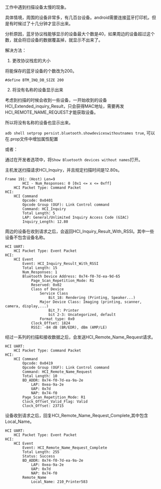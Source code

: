 工作中遇到扫描设备太慢的现象。

具体情境，周围的设备非常多，有几百台设备。android需要连接蓝牙打印机，但是有时候过了十几分钟才显示出来。

分析原因，蓝牙协议栈能够显示的设备最大个数是40，如果周边的设备超过这个数，就会将旧设备的数据覆盖掉，就显示不出来了。

解决方法：

1. 更改协议栈宏的大小

将能保存的蓝牙设备的个数改为200。

`#define BTM_INQ_DB_SIZE 200`

2. 将没有名称的设备显示出来

考虑到扫描的时候会收到一些设备，一开始收到的设备HCI_Extended_inquiry_Result，只会获得MAC地址，需要再发HCI_REMOTE_NAME_REQUEST才能获取设备。

所以将没有名称的设备也显示出来。

`adb shell setprop persist.bluetooth.showdeviceswithoutnames true`, 可以在.prop文件中增加属性配置

或者：

通过在开发者选项中，将`Show Bluetooth devices without names`打开。

主机发送扫描请求HCI_Inquiry，并且规定扫描时间是12.80s。
```
Frame 191: (Host) Len=9
		HCI - Num_Responses: 0 [0x1 <= x <= 0xff]
	HCI Packet Type: Command Packet
HCI:
	HCI Command
		Opcode: 0x0401
		Opcode Group (OGF): Link Control command
		Command: HCI_Inquiry
		Total Length: 5
		LAP: General/Unlimited Inquiry Access Code (GIAC)
		Inquiry_Length: 12.80
```

周边的设备在收到请求之后，会返回HCI_Inquiry_Result_With_RSSI。其中一些设备不包含设备名称。

```
HCI UART:
	HCI Packet Type: Event Packet
HCI:
	HCI Event
		Event: HCI_Inquiry_Result_With_RSSI
		Total Length: 15
		Num_Responses: 1
		Bluetooth Device Address: 0x74-f0-7d-ea-9d-65
			Page_Scan_Repetition_Mode: R1
			Reserved: 0x02
			Class of Device
				Service Class
					Bit_18: Rendering (Printing, Speaker...)
				Major Device Class: Imaging (printing, scanner, camera, display,...)
					Bit_7: Printer
					bit 2-3: Uncategorized, default
				Format type: 0x0
			Clock_Offset: 1824
			RSSI: -84 dB (BR/EDR), dBm (AMP/LE)
```

经过一系列的扫描和接收数据之后，会发送HCI_Remote_Name_Request请求。

```
HCI UART:
	HCI Packet Type: Command Packet
HCI:
	HCI Command
		Opcode: 0x0419
		Opcode Group (OGF): Link Control command
		Command: HCI_Remote_Name_Request
		Total Length: 10
		BD_ADDR: 0x74-f0-7d-ea-9a-2e
			LAP: 0xea-9a-2e
			UAP: 0x7d
			NAP: 0x74-f0
		Page_Scan_Repetition_Mode: R1
		Clock_Offset_Valid_Flag: Valid
		Clock_Offset: 23715

```

设备收到请求之后，回复HCI_Remote_Name_Request_Complete,其中包含Local_Name。

```
HCI UART:
	HCI Packet Type: Event Packet
HCI:
	HCI Event
		Event: HCI_Remote_Name_Request_Complete
		Total Length: 255
		Status: Success
		BD_ADDR: 0x74-f0-7d-ea-9a-2e
			LAP: 0xea-9a-2e
			UAP: 0x7d
			NAP: 0x74-f0
		Remote_Name
			Local_Name: 210_Printer583 

```